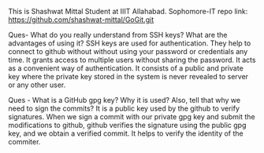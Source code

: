 This is Shashwat Mittal
Student at IIIT Allahabad.
Sophomore-IT
repo link: https://github.com/shashwat-mittal/GoGit.git

Ques- What do you really understand from SSH keys? What are the advantages of using it?
SSH keys are used for authentication. They help to connect to github without without using your password or credentials any time. 
It grants access to multiple users without sharing the password. It acts as a convenient way of authentication.
It consists of a public and private key where the private key stored in the system is never revealed to server or any other user.

Ques - What is a GitHub gpg key? Why it is used? Also, tell that why we need to sign the commits?
It is a public key used by the github to verify signatures. 
When we sign a commit with our private gpg key and submit the modifications to github, github verifies the signature using the public gpg key, and we obtain a verified commit.
It helps to verify the identity of the commiter.